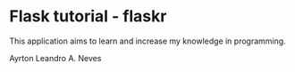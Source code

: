 # Flask tutorial - flaskr

This application aims to learn and increase my knowledge in programming.

Ayrton Leandro A. Neves
